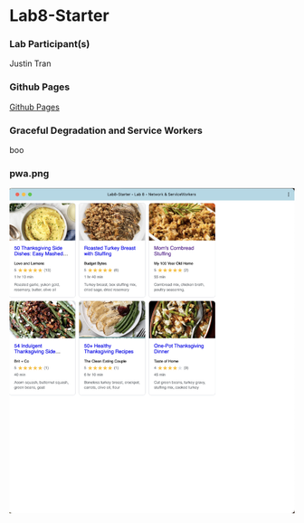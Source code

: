 # Lab8-Starter

### Lab Participant(s)
Justin Tran

### Github Pages
[Github Pages]()

### Graceful Degradation and Service Workers
boo

### pwa.png
![pwa screenshot](pwa.png)
